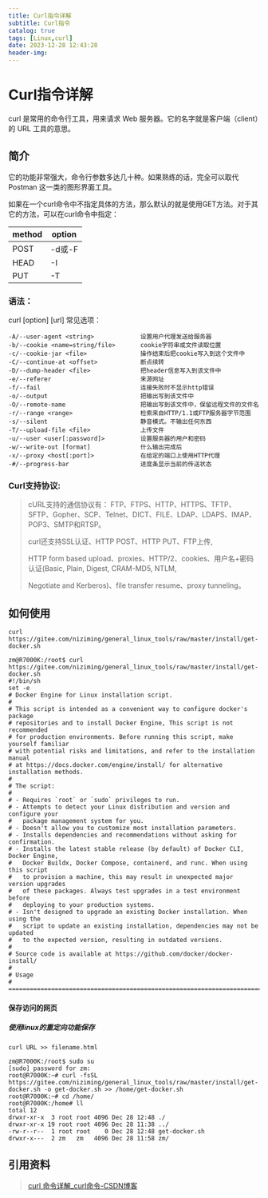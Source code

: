 ```yaml
---
title: Curl指令详解
subtitle: Curl指令
catalog: true
tags: [Linux,curl]
date: 2023-12-28 12:43:28
header-img:
---
```


# Curl指令详解
curl 是常用的命令行工具，用来请求 Web 服务器。它的名字就是客户端（client）的 URL 工具的意思。

## 简介
它的功能非常强大，命令行参数多达几十种。如果熟练的话，完全可以取代 Postman 这一类的图形界面工具。

如果在一个curl命令中不指定具体的方法，那么默认的就是使用GET方法。对于其它的方法，可以在curl命令中指定：

| method | option |
| ------ | ------ |
| POST   | -d或-F |
| HEAD   | -I     |
| PUT    | -T     |

### 语法：

curl [option] [url]
常见选项：
~~~
-A/--user-agent <string>             设置用户代理发送给服务器
-b/--cookie <name=string/file>    	 cookie字符串或文件读取位置
-c/--cookie-jar <file>               操作结束后把cookie写入到这个文件中
-C/--continue-at <offset>            断点续转
-D/--dump-header <file>              把header信息写入到该文件中
-e/--referer                         来源网址
-f/--fail                            连接失败时不显示http错误
-o/--output                          把输出写到该文件中
-O/--remote-name                     把输出写到该文件中，保留远程文件的文件名
-r/--range <range>                   检索来自HTTP/1.1或FTP服务器字节范围
-s/--silent                          静音模式。不输出任何东西
-T/--upload-file <file>              上传文件
-u/--user <user[:password]>          设置服务器的用户和密码
-w/--write-out [format]              什么输出完成后
-x/--proxy <host[:port]>             在给定的端口上使用HTTP代理
-#/--progress-bar                    进度条显示当前的传送状态

~~~

### Curl支持协议:

> cURL支持的通信协议有：
> FTP、FTPS、HTTP、HTTPS、TFTP、SFTP、Gopher、SCP、Telnet、DICT、FILE、LDAP、LDAPS、IMAP、POP3、SMTP和RTSP。
>
> curl还支持SSL认证、HTTP POST、HTTP PUT、FTP上传,
>
> HTTP form based upload、proxies、HTTP/2、cookies、用户名+密码认证(Basic, Plain, Digest, CRAM-MD5, NTLM,
>
> Negotiate and Kerberos)、file transfer resume、proxy tunneling。



## 如何使用

`curl https://gitee.com/niziming/general_linux_tools/raw/master/install/get-docker.sh`

~~~shell
zm@R7000K:/root$ curl https://gitee.com/niziming/general_linux_tools/raw/master/install/get-docker.sh
#!/bin/sh
set -e
# Docker Engine for Linux installation script.
#
# This script is intended as a convenient way to configure docker's package
# repositories and to install Docker Engine, This script is not recommended
# for production environments. Before running this script, make yourself familiar
# with potential risks and limitations, and refer to the installation manual
# at https://docs.docker.com/engine/install/ for alternative installation methods.
#
# The script:
#
# - Requires `root` or `sudo` privileges to run.
# - Attempts to detect your Linux distribution and version and configure your
#   package management system for you.
# - Doesn't allow you to customize most installation parameters.
# - Installs dependencies and recommendations without asking for confirmation.
# - Installs the latest stable release (by default) of Docker CLI, Docker Engine,
#   Docker Buildx, Docker Compose, containerd, and runc. When using this script
#   to provision a machine, this may result in unexpected major version upgrades
#   of these packages. Always test upgrades in a test environment before
#   deploying to your production systems.
# - Isn't designed to upgrade an existing Docker installation. When using the
#   script to update an existing installation, dependencies may not be updated
#   to the expected version, resulting in outdated versions.
#
# Source code is available at https://github.com/docker/docker-install/
#
# Usage
# ==============================================================================
~~~

#### 保存访问的网页

##### 使用linux的重定向功能保存

`curl URL >> filename.html`

~~~shell
zm@R7000K:/root$ sudo su
[sudo] password for zm:
root@R7000K:~# curl -fsSL https://gitee.com/niziming/general_linux_tools/raw/master/install/get-docker.sh -o get-docker.sh >> /home/get-docker.sh
root@R7000K:~# cd /home/
root@R7000K:/home# ll
total 12
drwxr-xr-x  3 root root 4096 Dec 28 12:48 ./
drwxr-xr-x 19 root root 4096 Dec 28 11:38 ../
-rw-r--r--  1 root root    0 Dec 28 12:48 get-docker.sh
drwxr-x---  2 zm   zm   4096 Dec 28 11:58 zm/

~~~



## 引用资料

>[curl 命令详解_curl命令-CSDN博客](https://blog.csdn.net/Lakers2015/article/details/128627020)
>
>
